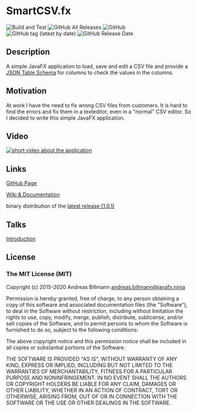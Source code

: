 # SmartCSV.fx
![Build and Test](https://github.com/frosch95/SmartCSV.fx/workflows/Build%20and%20Test%20with%20Gradle/badge.svg) ![GitHub All Releases](https://img.shields.io/github/downloads/frosch95/SmartCSV.fx/total) ![GitHub](https://img.shields.io/github/license/frosch95/SmartCSV.fx) ![GitHub tag (latest by date)](https://img.shields.io/github/v/tag/frosch95/SmartCSV.fx?label=version) ![GitHub Release Date](https://img.shields.io/github/release-date/frosch95/SmartCSV.fx)
## Description
A simple JavaFX application to load, save and edit a CSV file and provide a [JSON Table Schema](http://specs.frictionlessdata.io/json-table-schema/) for columns to check the values in the columns.

## Motivation
At work I have the need to fix wrong CSV files from customers. It is hard to find the errors and fix them in a texteditor, 
even in a "normal" CSV editor. So I decided to write this simple JavaFX application.

## Video
[![short video about the application](http://img.youtube.com/vi/eUh_WLx1OwI/0.jpg)](https://youtu.be/eUh_WLx1OwI)

## Links
[GitHub Page](http://frosch95.github.io/SmartCSV.fx/)

[Wiki & Documentation](https://github.com/frosch95/SmartCSV.fx/wiki)

binary distribution of the [latest release (1.0.1)](https://github.com/frosch95/SmartCSV.fx/releases/download/1.0.1/SmartCSV.fx-1.0.1.zip)

## Talks
[Introduction](http://javafx.ninja/talks/introduction/)

## License
### The MIT License (MIT)


Copyright (c) 2015-2020 Andreas Billmann <andreas.billmann@javafx.ninja>



Permission is hereby granted, free of charge, to any person obtaining a copy
of this software and associated documentation files (the "Software"), to deal
in the Software without restriction, including without limitation the rights
to use, copy, modify, merge, publish, distribute, sublicense, and/or sell
copies of the Software, and to permit persons to whom the Software is
furnished to do so, subject to the following conditions:



The above copyright notice and this permission notice shall be included in
all copies or substantial portions of the Software.



THE SOFTWARE IS PROVIDED "AS IS", WITHOUT WARRANTY OF ANY KIND, EXPRESS OR
IMPLIED, INCLUDING BUT NOT LIMITED TO THE WARRANTIES OF MERCHANTABILITY,
FITNESS FOR A PARTICULAR PURPOSE AND NONINFRINGEMENT.  IN NO EVENT SHALL THE
AUTHORS OR COPYRIGHT HOLDERS BE LIABLE FOR ANY CLAIM, DAMAGES OR OTHER
LIABILITY, WHETHER IN AN ACTION OF CONTRACT, TORT OR OTHERWISE, ARISING FROM,
OUT OF OR IN CONNECTION WITH THE SOFTWARE OR THE USE OR OTHER DEALINGS IN
THE SOFTWARE.
